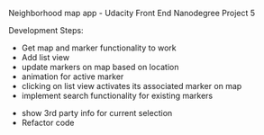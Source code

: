 Neighborhood map app - Udacity Front End Nanodegree Project 5

Development Steps:
+ Get map and marker functionality to work
+ Add list view
+ update markers on map based on location
+ animation for active marker
+ clicking on list view activates its associated marker on map
+ implement search functionality for existing markers

- show 3rd party info for current selection
- Refactor code
